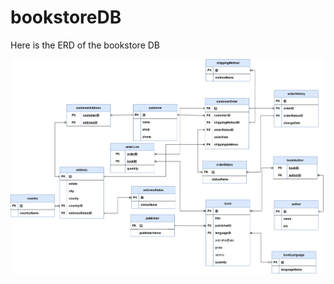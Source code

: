 # bookstoreDB
Here is the ERD of the bookstore DB






![image alt](https://github.com/lonyamasi/bookstoreDB/blob/f045640732fe05da54b79c52bef050ccd2eb2be8/images/bookstoreERD.drawio.png)
